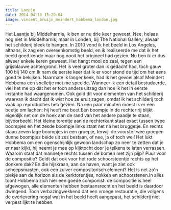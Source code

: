 ```yaml
---
title: Loopje
date: 2014-04-18 15:20:04
image: vincent_bruijn_meindert_hobbema_london.jpg
---
```


Het Laantje bij Middelharnis, ik ben er nu drie keer geweest. Nee, helaas nog niet in Middelharnis, maar in Londen, bij The National Gallery, alwaar het schilderij bleek te hangen. In 2010 vond ik het beeld in Los Angeles, althans, ik zag een overeenkomstig beeld, en ik realiseerde me dat ik het beeld goed kende maar nog nooit het origineel had gezien. Nu ben ik er dus alweer enkele keren geweest. Het hangt mooi op zaal, tegen een grijsblauwe achtergrond. Het is veel groter dan ik gedacht had, toch gauw 100 bij 140 cm.Ik nam de eerste keer dat ik er voor stond de tijd om het eens goed te bekijken. Naarmate ik langer keek, had ik het gevoel alsof Meindert Hobbema een spelletje met me speelde. Wanneer ik een detail bestudeerde, viel het me op dat het er toch anders uitzag dan hoe ik het in eerste instantie had waargenomen. Ook gold dit voor elementen van het schilderij waarvan ik dacht dat ik wist hoe ze eruit zagen, omdat ik het schilderij toch vaak op reproducties heb gezien. Na een paar minuten moest ik er een beetje om lachen: hij heeft me beet.Eén boompje in de rechter rij blijkt eigenlijk net om de hoek aan de rand van het andere paadje te staan, bijvoorbeeld. Het kleine torentje aan de rechterkant staat exact tussen twee boompjes en het zesde boompje links staat net ná het bruggetje. En rechts staan zeven lage boompjes in een groepje, terwijl de voorste twee groepen dunne boompjes beide uit zes bestaan, of nee, ja of toch wel! Het lukt Hobbema om een ogenschijnlijk gewoon landschap zo neer te zetten dat je er naar kíjkt, hij neemt je mee op kijktocht door je telkens te laten verrassen. Waarom staat dat mannetje rechts tussen de bomen met zijn pijp? Puur voor de compositie? Geldt dat ook voor het rode schoorsteentje rechts op het donkere dak? En die hijskraan, aan de haven, want je ziet ook scheepsmasten, ook een zuiver compositorisch element? Het is net zo'n piekje aan de horizon als de kerktorentjes, nokken en schoorstenen.In alles toont Hobbema zich hier een goede componist: de compositie is heel afgewogen, alle elementen hebben bestaansrecht en het beeld is daardoor dwingend. Toch verbazingwekkend dat een vroege restauratie, die volgens de overlevering nogal wat in het beeld heeft aangepast, het schilderij niet verpest lijkt te hebben.
